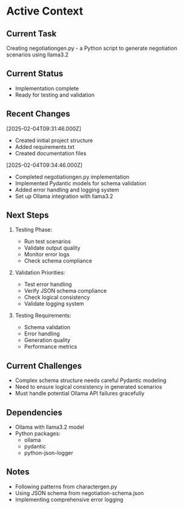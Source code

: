 # Active Context

## Current Task
Creating negotiationgen.py - a Python script to generate negotiation scenarios using llama3.2

## Current Status
- Implementation complete
- Ready for testing and validation

## Recent Changes
[2025-02-04T09:31:46.000Z]
- Created initial project structure
- Added requirements.txt
- Created documentation files

[2025-02-04T09:34:46.000Z]
- Completed negotiationgen.py implementation
- Implemented Pydantic models for schema validation
- Added error handling and logging system
- Set up Ollama integration with llama3.2

## Next Steps
1. Testing Phase:
   - Run test scenarios
   - Validate output quality
   - Monitor error logs
   - Check schema compliance

2. Validation Priorities:
   - Test error handling
   - Verify JSON schema compliance
   - Check logical consistency
   - Validate logging system

3. Testing Requirements:
   - Schema validation
   - Error handling
   - Generation quality
   - Performance metrics

## Current Challenges
- Complex schema structure needs careful Pydantic modeling
- Need to ensure logical consistency in generated scenarios
- Must handle potential Ollama API failures gracefully

## Dependencies
- Ollama with llama3.2 model
- Python packages:
  - ollama
  - pydantic
  - python-json-logger

## Notes
- Following patterns from charactergen.py
- Using JSON schema from negotiation-schema.json
- Implementing comprehensive error logging
